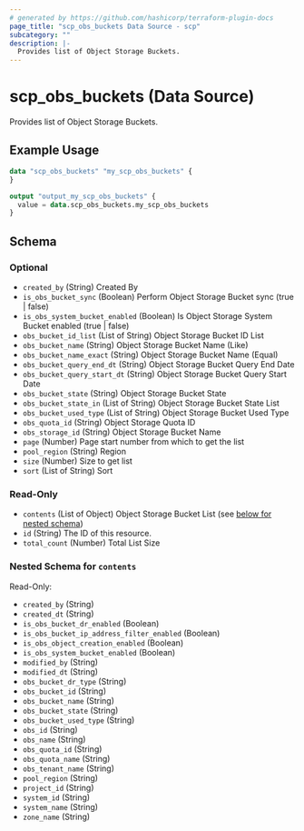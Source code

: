 ```yaml
---
# generated by https://github.com/hashicorp/terraform-plugin-docs
page_title: "scp_obs_buckets Data Source - scp"
subcategory: ""
description: |-
  Provides list of Object Storage Buckets.
---
```


# scp_obs_buckets (Data Source)

Provides list of Object Storage Buckets.

## Example Usage

```terraform
data "scp_obs_buckets" "my_scp_obs_buckets" {
}

output "output_my_scp_obs_buckets" {
  value = data.scp_obs_buckets.my_scp_obs_buckets
}
```

<!-- schema generated by tfplugindocs -->
## Schema

### Optional

- `created_by` (String) Created By
- `is_obs_bucket_sync` (Boolean) Perform Object Storage Bucket sync (true | false)
- `is_obs_system_bucket_enabled` (Boolean) Is Object Storage System Bucket enabled (true | false)
- `obs_bucket_id_list` (List of String) Object Storage Bucket ID List
- `obs_bucket_name` (String) Object Storage Bucket Name (Like)
- `obs_bucket_name_exact` (String) Object Storage Bucket Name (Equal)
- `obs_bucket_query_end_dt` (String) Object Storage Bucket Query End Date
- `obs_bucket_query_start_dt` (String) Object Storage Bucket Query Start Date
- `obs_bucket_state` (String) Object Storage Bucket State
- `obs_bucket_state_in` (List of String) Object Storage Bucket State List
- `obs_bucket_used_type` (List of String) Object Storage Bucket Used Type
- `obs_quota_id` (String) Object Storage Quota ID
- `obs_storage_id` (String) Object Storage Bucket Name
- `page` (Number) Page start number from which to get the list
- `pool_region` (String) Region
- `size` (Number) Size to get list
- `sort` (List of String) Sort

### Read-Only

- `contents` (List of Object) Object Storage Bucket List (see [below for nested schema](#nestedatt--contents))
- `id` (String) The ID of this resource.
- `total_count` (Number) Total List Size

<a id="nestedatt--contents"></a>
### Nested Schema for `contents`

Read-Only:

- `created_by` (String)
- `created_dt` (String)
- `is_obs_bucket_dr_enabled` (Boolean)
- `is_obs_bucket_ip_address_filter_enabled` (Boolean)
- `is_obs_object_creation_enabled` (Boolean)
- `is_obs_system_bucket_enabled` (Boolean)
- `modified_by` (String)
- `modified_dt` (String)
- `obs_bucket_dr_type` (String)
- `obs_bucket_id` (String)
- `obs_bucket_name` (String)
- `obs_bucket_state` (String)
- `obs_bucket_used_type` (String)
- `obs_id` (String)
- `obs_name` (String)
- `obs_quota_id` (String)
- `obs_quota_name` (String)
- `obs_tenant_name` (String)
- `pool_region` (String)
- `project_id` (String)
- `system_id` (String)
- `system_name` (String)
- `zone_name` (String)


